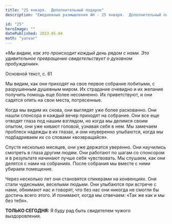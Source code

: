 ```yaml
---
title: "25 января.  Дополнительный подарок"
description: "Ежедневные размышления АН - 25 января.  Дополнительный подарок"

id: "25"
heroImage: ""
datePublished: 2023-05-04
moth: "yanvar"
---
```


_«Мы видим, как это происходит каждый день рядом с нами. Это удивительное
превращение свидетельствует о духовном пробуждении»._

Основной текст, с. 61

Мы видим, как они приходят на свое первое собрание побитыми, с разрушенным
душевным миром. Их страдание очевидно и их желание получить помощь еще более
несомненно. Их приветствуют, и они садятся опять на свои места, потрясенные.

Когда мы видим их снова, они выглядят уже более раскованно. Они нашли спонсора
и каждый вечер приходят на собрание. Они все еще отводят глаза под нашим
взглядом, но когда мы делимся своим опытом, они уже кивают головой, узнавая
себя в нем. Мы замечаем проблеск надежды в их глазах, и они неуверенно
улыбаются, когда мы подбадриваем их со словами «возвращайся».

Спустя несколько месяцев, они уже держатся уверенно. Они научились смотреть в
глаза другим людям. Они работают по шагам со спонсором и в результате начинают
лучше себя чувствовать. Мы слушаем, как они делятся с нами на собраниях. После
собрания мы вместе с ними убираем помещение.

Через несколько лет они становятся спикерами на конвенциях. Они стали
чудесными, веселыми людьми. Они улыбаются при встрече с нами, обнимают нас и
говорят, что без нас они никогда не смогли бы достичь всего этого. И понимают,
когда мы отвечаем: «Так же как и мы без тебя».

**ТОЛЬКО СЕГОДНЯ:** Я буду рад быть свидетелем чужого выздоровления.
